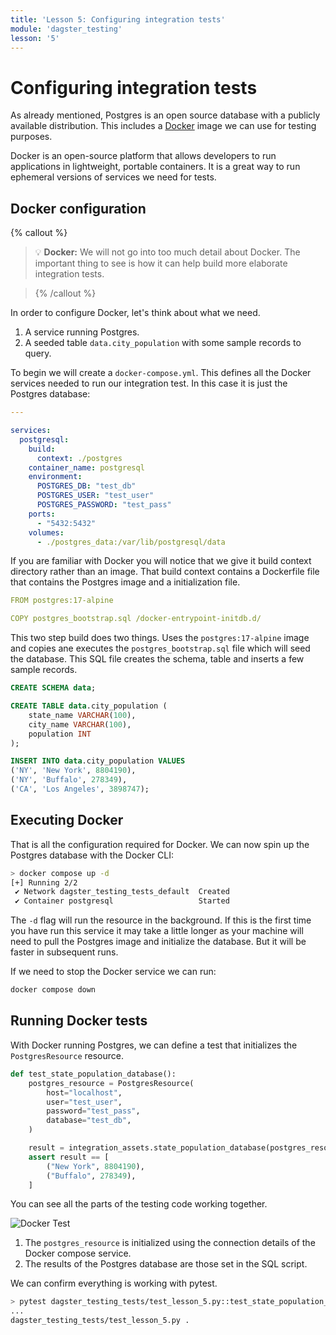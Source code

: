 ```yaml
---
title: 'Lesson 5: Configuring integration tests'
module: 'dagster_testing'
lesson: '5'
---
```


# Configuring integration tests

As already mentioned, Postgres is an open source database with a publicly available distribution. This includes a [Docker](https://www.docker.com/) image we can use for testing purposes.

Docker is an open-source platform that allows developers to run applications in lightweight, portable containers. It is a great way to run ephemeral versions of services we need for tests.

## Docker configuration

{% callout %}

> 💡 **Docker:** We will not go into too much detail about Docker. The important thing to see is how it can help build more elaborate integration tests.

> {% /callout %}

In order to configure Docker, let's think about what we need.

1. A service running Postgres.
2. A seeded table `data.city_population` with some sample records to query.

To begin we will create a `docker-compose.yml`. This defines all the Docker services needed to run our integration test. In this case it is just the Postgres database:

```yaml
---

services:
  postgresql:
    build:
      context: ./postgres
    container_name: postgresql
    environment:
      POSTGRES_DB: "test_db"
      POSTGRES_USER: "test_user"
      POSTGRES_PASSWORD: "test_pass"
    ports:
      - "5432:5432"
    volumes:
      - ./postgres_data:/var/lib/postgresql/data
```

If you are familiar with Docker you will notice that we give it build context directory rather than an image. That build context contains a Dockerfile file that contains the Postgres image and a initialization file.

```yaml
FROM postgres:17-alpine

COPY postgres_bootstrap.sql /docker-entrypoint-initdb.d/
```

This two step build does two things. Uses the `postgres:17-alpine` image and copies ane executes the `postgres_bootstrap.sql` file which will seed the database. This SQL file creates the schema, table and inserts a few sample records.

```sql
CREATE SCHEMA data;

CREATE TABLE data.city_population (
    state_name VARCHAR(100),
    city_name VARCHAR(100),
    population INT
);

INSERT INTO data.city_population VALUES
('NY', 'New York', 8804190),
('NY', 'Buffalo', 278349),
('CA', 'Los Angeles', 3898747);
```

## Executing Docker

That is all the configuration required for Docker. We can now spin up the Postgres database with the Docker CLI:

```bash 
> docker compose up -d
[+] Running 2/2
 ✔ Network dagster_testing_tests_default  Created                                                   0.0s
 ✔ Container postgresql                   Started                                                   0.2s
```

The `-d` flag will run the resource in the background. If this is the first time you have run this service it may take a little longer as your machine will need to pull the Postgres image and initialize the database. But it will be faster in subsequent runs.

If we need to stop the Docker service we can run:

```bash
docker compose down
```

## Running Docker tests

With Docker running Postgres, we can define a test that initializes the `PostgresResource` resource.

```python
def test_state_population_database():
    postgres_resource = PostgresResource(
        host="localhost",
        user="test_user",
        password="test_pass",
        database="test_db",
    )

    result = integration_assets.state_population_database(postgres_resource)
    assert result == [
        ("New York", 8804190),
        ("Buffalo", 278349),
    ]
```

You can see all the parts of the testing code working together.

![Docker Test](/images/dagster-testing/lesson-5/docker-test.png)

1. The `postgres_resource` is initialized using the connection details of the Docker compose service.
2. The results of the Postgres database are those set in the SQL script.

We can confirm everything is working with pytest.

```bash
> pytest dagster_testing_tests/test_lesson_5.py::test_state_population_database
...
dagster_testing_tests/test_lesson_5.py .                                                          [100%]
```
